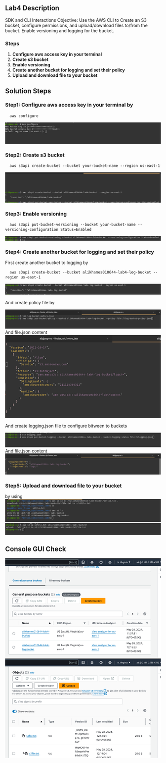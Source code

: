 ## Lab4 Description 

  SDK and CLI Interactions Objective: Use the AWS CLI to Create an S3 bucket, configure permissions, and upload/download files to/from the bucket. Enable versioning and logging for the bucket.

### Steps 
1. **Configure aws access key in your terminal**
2. **Create s3 bucket**
3. **Enable versioning**
4. **Create another bucket for logging and set their policy**
5. **Upload and download file to your bucket**


## Solution Steps

### Step1: Configure aws access key in your terminal by

  ```
    aws configure

  ```
  ![](https://github.com/AliKhamed/ivolve_labs/blob/main/aws/lab4/screenshots/configure.png)
 

### Step2: Create s3 bucket

  ```
    aws s3api create-bucket --bucket your-bucket-name --region us-east-1 
  ```
  ![](https://github.com/AliKhamed/ivolve_labs/blob/main/aws/lab4/screenshots/s31.png)

### Step3: Enable versioning

  ```
    aws s3api put-bucket-versioning --bucket your-bucket-name --versioning-configuration Status=Enabled

  ```
  ![](https://github.com/AliKhamed/ivolve_labs/blob/main/aws/lab4/screenshots/version.png)
  
### Step4: Create another bucket for logging and set their policy

  First create another bucket to logging by 
  ```
    aws s3api create-bucket --bucket alikhames010644-lab4-log-bucket --region us-east-1

  ```
  ![](https://github.com/AliKhamed/ivolve_labs/blob/main/aws/lab4/screenshots/s3.2.png)

  And create policy file by 

 
  ![](https://github.com/AliKhamed/ivolve_labs/blob/main/aws/lab4/screenshots/logs2.png)
  And file.json content
  ![](https://github.com/AliKhamed/ivolve_labs/blob/main/aws/lab4/screenshots/logpolicy.png)

  And create logging.json file to configure bitween to buckets

   ![](https://github.com/AliKhamed/ivolve_labs/blob/main/aws/lab4/screenshots/logs3.png)
   And file.json content
   ![](https://github.com/AliKhamed/ivolve_labs/blob/main/aws/lab4/screenshots/logs4.png)

### Step5: Upload and download file to your bucket

by using 
![](https://github.com/AliKhamed/ivolve_labs/blob/main/aws/lab4/screenshots/download.png)
![](https://github.com/AliKhamed/ivolve_labs/blob/main/aws/lab4/screenshots/upload.png)

## Console GUI Check

![](https://github.com/AliKhamed/ivolve_labs/blob/main/aws/lab4/screenshots/console1.png)
![](https://github.com/AliKhamed/ivolve_labs/blob/main/aws/lab4/screenshots/console2.png)
